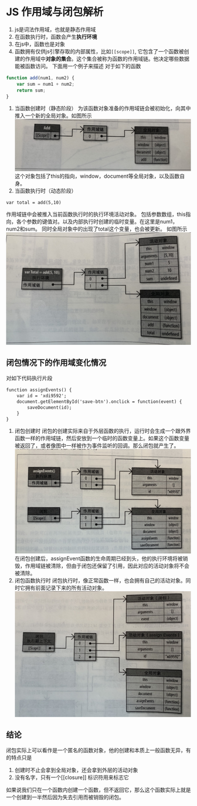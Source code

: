 # JS 作用域与闭包解析
1. js是词法作用域，也就是静态作用域
2. 在函数执行时，函数会产生**执行环境**
3. 在js中，函数也是对象
4. 函数拥有仅供js引擎存取的内部属性，比如`[[scope]]`,
它包含了一个函数被创建的作用域中**对象的集合**。这个集合被称为函数的作用域链。他决定哪些数据能被函数访问。
下面用一个例子来描述
对于如下的函数

```js
function add(num1, num2) {
    var sum = num1 + num2;
    return sum;
}
```

1. 当函数创建时（静态阶段）
为该函数对象准备的作用域链会被初始化，向其中推入一个新的全局对象。如图所示
![-w602](media/15831735343701/15831766803661.jpg)
这个对象包括了this的指向，window，document等全局对象，以及函数自身。
1. 当函数执行时（动态阶段）

```JS
var total = add(5,10)
```
作用域链中会被推入当前函数执行时的执行环境活动对象。
包括参数数组，this指向，各个参数的键值对。以及内部执行时创建的临时变量。在这里是num1，num2和sum。
同时全局对象中的出现了total这个变量，也会被更新。
如图所示
![-w639](media/15831735343701/15831767903981.jpg)
## 闭包情况下的作用域变化情况
对如下代码执行片段
```JS
function assignEvents() {
    var id = 'xdi9592';
    document.getElementById('save-btn').onclick = function(event) {
        saveDocument(id);
    }
}
```
1. 闭包创建时
闭包的创建实际来自于外层函数的执行，运行时会生成一个跟外界函数一样的作用域链，然后安放到一个临时的函数变量上。如果这个函数变量被返回了，或者像图中一样被作为事件监听的回调。那么闭包就产生了。
![-w620](media/15831735343701/15831772496637.jpg)
在闭包创建后，assignEvent函数的生命周期已经到头，他的执行环境将被销毁，作用域链被清除，但由于闭包还保留了引用，因此对应的活动对象将不会被清除。
1. 闭包函数执行时 
闭包执行时，像正常函数一样，也会拥有自己的活动对象。同时它拥有前面记录下来的所有活动对象。
![-w564](media/15831735343701/15831774800990.jpg)


## 结论
闭包实际上可以看作是一个匿名的函数对象，他的创建和本质上一般函数无异，有的特点只是
1. 创建时不止会拿到全局对象，还会拿到外层的活动对象
2. 没有名字，只有一个[[closure]] 标识符用来标志它

如果说我们只在一个函数内创建一个函数，但不返回它，那么这个函数实际上就是一个创建到一半然后因为失去引用而被销毁的闭包。

    